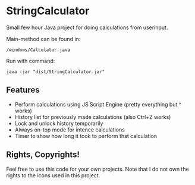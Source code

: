 StringCalculator
================

Small few hour Java project for doing calculations from userinput.

Main-method can be found in:
```
/windows/Calculator.java
```

Run with command:
```
java -jar "dist/StringCalculator.jar"
```

## Features

* Perform calculations using JS Script Engine (pretty everything but ^ works)
* History list for previously made calculations (also Ctrl+Z works)
* Lock and unlock history temporarily
* Always on-top mode for intence calculations
* Timer to show how long it took to perform that calculation

## Rights, Copyrights!

Feel free to use this code for your own projects.
Note that I do not own the rights to the icons used in this project.
